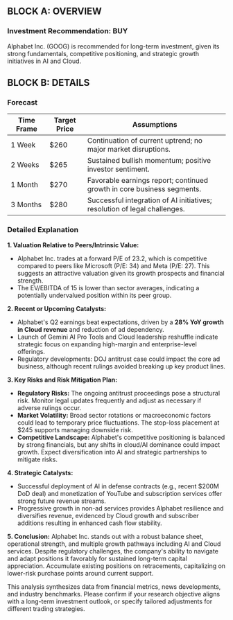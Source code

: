 ## BLOCK A: OVERVIEW

### Investment Recommendation: BUY

Alphabet Inc. (GOOG) is recommended for long-term investment, given its strong fundamentals, competitive positioning, and strategic growth initiatives in AI and Cloud.

## BLOCK B: DETAILS

### Forecast

| Time Frame | Target Price | Assumptions                                                                 |
|------------|--------------|------------------------------------------------------------------------------|
| 1 Week     | $260         | Continuation of current uptrend; no major market disruptions.                 |
| 2 Weeks    | $265         | Sustained bullish momentum; positive investor sentiment.                     |
| 1 Month    | $270         | Favorable earnings report; continued growth in core business segments.       |
| 3 Months   | $280         | Successful integration of AI initiatives; resolution of legal challenges.    |

### Detailed Explanation

**1. Valuation Relative to Peers/Intrinsic Value:**
- Alphabet Inc. trades at a forward P/E of 23.2, which is competitive compared to peers like Microsoft (P/E: 34) and Meta (P/E: 27). This suggests an attractive valuation given its growth prospects and financial strength.
- The EV/EBITDA of 15 is lower than sector averages, indicating a potentially undervalued position within its peer group.

**2. Recent or Upcoming Catalysts:**
- Alphabet's Q2 earnings beat expectations, driven by a **28% YoY growth in Cloud revenue** and reduction of ad dependency.
- Launch of Gemini AI Pro Tools and Cloud leadership reshuffle indicate strategic focus on expanding high-margin and enterprise-level offerings.
- Regulatory developments: DOJ antitrust case could impact the core ad business, although recent rulings avoided breaking up key product lines.

**3. Key Risks and Risk Mitigation Plan:**
- **Regulatory Risks:** The ongoing antitrust proceedings pose a structural risk. Monitor legal updates frequently and adjust as necessary if adverse rulings occur.
- **Market Volatility:** Broad sector rotations or macroeconomic factors could lead to temporary price fluctuations. The stop-loss placement at $245 supports managing downside risk.
- **Competitive Landscape:** Alphabet's competitive positioning is balanced by strong financials, but any shifts in cloud/AI dominance could impact growth. Expect diversification into AI and strategic partnerships to mitigate risks.

**4. Strategic Catalysts:**
- Successful deployment of AI in defense contracts (e.g., recent $200M DoD deal) and monetization of YouTube and subscription services offer strong future revenue streams.
- Progressive growth in non-ad services provides Alphabet resilience and diversifies revenue, evidenced by Cloud growth and subscriber additions resulting in enhanced cash flow stability.

**5. Conclusion:**
Alphabet Inc. stands out with a robust balance sheet, operational strength, and multiple growth pathways including AI and Cloud services. Despite regulatory challenges, the company's ability to navigate and adapt positions it favorably for sustained long-term capital appreciation. Accumulate existing positions on retracements, capitalizing on lower-risk purchase points around current support.

This analysis synthesizes data from financial metrics, news developments, and industry benchmarks. Please confirm if your research objective aligns with a long-term investment outlook, or specify tailored adjustments for different trading strategies.